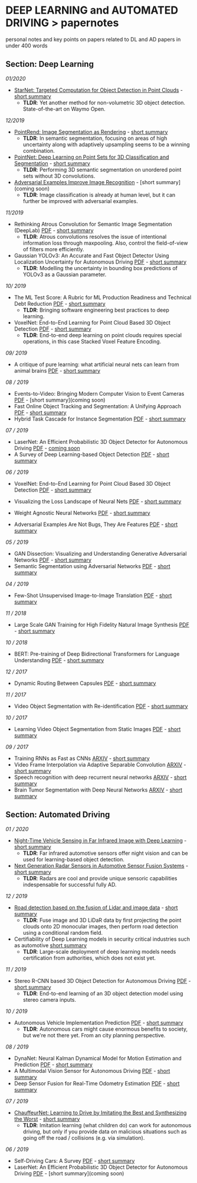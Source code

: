 # DEEP LEARNING and AUTOMATED DRIVING > papernotes
personal notes and key points on papers related to DL and AD papers in under 400 words

## Section: Deep Learning

*01/2020*
- [StarNet: Targeted Computation for
Object Detection in Point Clouds](https://arxiv.org/pdf/1908.11069.pdf) - [short summary](soon)
  - **TLDR**: Yet another method for non-volumetric 3D object detection. State-of-the-art on Waymo Open.

*12/2019*
- [PointRend: Image Segmentation as Rendering](https://arxiv.org/pdf/1912.08193.pdf) - [short summary](https://github.com/fgabel/Deep-Learning-and-Automated-Driving-Papernotes/blob/master/comments/PointRend:%20Image%20Segmentation%20as%20Rendering.md)
  - **TLDR**: In semantic segmentation, focusing on areas of high uncertainty along with adaptively upsampling seems to be a winning combination.
- [PointNet: Deep Learning on Point Sets for 3D Classification and Segmentation](https://arxiv.org/pdf/1612.00593.pdf) - [short summary](https://github.com/fgabel/Deep-Learning-and-Automated-Driving-Papernotes/blob/master/comments/PointNet:%20Deep%20Learning%20on%20Point%20Sets%20for%203D%20Classification%20and%20Segmentation.md)
  - **TLDR**: Performing 3D semantic segmentation on unordered point sets without 3D convolutions.
- [Adversarial Examples Improve Image Recognition](https://arxiv.org/pdf/1911.09665.pdf) - [short summary](coming soon)
  - **TLDR**: Image classification is already at human level, but it can further be improved with adversarial examples.

*11/2019*

- Rethinking Atrous Convolution for Semantic Image Segmentation (DeepLab)
 [PDF](https://arxiv.org/abs/1706.05587) - [short summary](https://github.com/fgabel/Deep-Learning-and-Automated-Driving-Papernotes/blob/master/comments/Rethinking%20Atrous%20Convolution%20for%20Semantic%20Image%20Segmentation.md)
  - **TLDR**: Atrous convolutions resolves the issue of intentional information loss through maxpooling. Also, control the field-of-view of filters more efficiently.
- Gaussian YOLOv3: An Accurate and Fast Object Detector Using Localization
Uncertainty for Autonomous Driving
 [PDF](https://arxiv.org/pdf/1904.04620.pdf) - [short summary](https://github.com/fgabel/Deep-Learning-and-Automated-Driving-Papernotes/blob/master/comments/Gaussian%20YOLOv3:%20An%20Accurate%20and%20Fast%20Object%20Detector%20Using%20Localization%20Uncertainty%20for%20Autonomous%20Driving.md)
  - **TLDR**: Modelling the uncertainty in bounding box predictions of YOLOv3 as a Gaussian parameter.
  
*10/ 2019*

- The ML Test Score: A Rubric for ML Production Readiness and Technical Debt Reduction
 [PDF](https://storage.googleapis.com/pub-tools-public-publication-data/pdf/aad9f93b86b7addfea4c419b9100c6cdd26cacea.pdf) - [short summary](https://github.com/fgabel/Deep-Learning-and-Automated-Driving-Papernotes/blob/master/comments/The%20ML%20Test%20Score:%20A%20Rubric%20for%20ML%20Production%20Readiness%20and%20Technical%20Debt%20Reduction.md)
  - **TLDR**: Bringing software engineering best practices to deep learning.
- VoxelNet: End-to-End Learning for Point Cloud Based 3D Object Detection
 [PDF](https://arxiv.org/abs/1711.06396) - [short summary](https://github.com/fgabel/Deep-Learning-and-Automated-Driving-Papernotes/blob/master/comments/VoxelNet:%20End-to-End%20Learning%20for%20Point%20Cloud%20Based%203D%20Object%20Detection.md)
  - **TLDR**: End-to-end deep learning on point clouds requires special operations, in this case Stacked Voxel Feature Encoding.

*09/ 2019*

- A critique of pure learning: what artificial neural nets can learn from animal brains [PDF](https://www.biorxiv.org/content/biorxiv/early/2019/03/20/582643.full.pdf) - [short summary](https://github.com/fgabel/Deep-Learning-and-Automated-Driving-Papernotes/blob/master/comments/A%20critique%20of%20pure%20learning:%20what%20artificial%20neural%20nets%20can%20learn%20from%20animal%20brains.md)

*08 / 2019*
- Events-to-Video: Bringing Modern Computer Vision to Event Cameras [PDF](http://rpg.ifi.uzh.ch/docs/CVPR19_Rebecq.pdf) - [short summary](coming soon)
- Fast Online Object Tracking and Segmentation: A Unifying Approach [PDF](https://arxiv.org/abs/1812.05050) - [short summary](https://github.com/fgabel/Deep-Learning-and-Automated-Driving-Papernotes/blob/master/comments/Fast%20Online%20Object%20Tracking%20and%20Segmentation:%20A%20Unifying%20Approach.md)
- Hybrid Task Cascade for Instance Segmentation [PDF](https://arxiv.org/abs/1901.07518) - [short summary](https://github.com/fgabel/Deep-Learning-and-Automated-Driving-Papernotes/blob/master/comments/Hybrid%20Task%20Cascade%20for%20Instance%20Segmentation.md)

*07 / 2019*

- LaserNet: An Efficient Probabilistic 3D Object Detector for Autonomous Driving [PDF](https://arxiv.org/abs/1903.08701) - [coming soon]()
- A Survey of Deep Learning-based Object Detection [PDF](https://arxiv.org/pdf/1907.09408.pdf) - [short summary](https://github.com/fgabel/Deep-Learning-and-Automated-Driving-Papernotes/blob/master/comments/A%20Survey%20of%20Deep%20Learning-based%20Object%20Detection.md)

*06 / 2019*

- VoxelNet: End-to-End Learning for Point Cloud Based 3D Object Detection
 [PDF](https://arxiv.org/pdf/1711.06396.pdf) - [short summary](https://github.com/fgabel/Deep-Learning-and-Automated-Driving-Papernotes/blob/master/comments/VoxelNet:%20End-to-End%20Learning%20for%20Point%20Cloud%20Based%203D%20Object%20Detection.md)

- Visualizing the Loss Landscape of Neural Nets
 [PDF](https://arxiv.org/abs/1712.09913) - [short summary](https://github.com/fgabel/Deep-Learning-and-Automated-Driving-Papernotes/blob/master/comments/Visualizing%20the%20Loss%20Landscape%20of%20Neural%20Nets.md)
- Weight Agnostic Neural Networks
 [PDF](https://arxiv.org/abs/1906.04358) - [short summary](https://github.com/fgabel/Deep-Learning-and-Automated-Driving-Papernotes/blob/master/comments/Weight%20Agnostic%20Neural%20Networks.md)
- Adversarial Examples Are Not Bugs, They Are Features
 [PDF](https://arxiv.org/pdf/1905.02175v2.pdf) - [short summary](https://github.com/fgabel/Deep-Learning-and-Automated-Driving-Papernotes/blob/master/comments/Adversarial%20Examples%20Are%20Not%20Bugs%2C%20They%20Are%20Features.md)



*05 / 2019*

- GAN Dissection: Visualizing and Understanding Generative Adversarial Networks
 [PDF](https://arxiv.org/abs/1811.10597) - [short summary](https://github.com/fgabel/Deep-Learning-and-Automated-Driving-Papernotes/blob/master/comments/GAN%20Dissection:%20Visualizing%20and%20Understanding%20Generative%20Adversarial%20Networks.md)
- Semantic Segmentation using Adversarial Networks
 [PDF](https://arxiv.org/pdf/1611.08408.pdf) - [short summary](https://github.com/fgabel/Deep-Learning-and-Automated-Driving-Papernotes/blob/master/comments/Semantic%20Segmentation%20using%20Adversarial%20Networks.md)


*04 / 2019*

- Few-Shot Unsupervised Image-to-Image Translation
 [PDF](https://arxiv.org/abs/1905.01723) - [short summary](https://github.com/fgabel/Deep-Learning-and-Automated-Driving-Papernotes/blob/master/comments/Few-Shot%20Unsupervised%20Image-to-Image%20Translation.md)


*11 / 2018*

- Large Scale GAN Training for High Fidelity Natural Image Synthesis
 [PDF](https://arxiv.org/pdf/1809.11096v1.pdf) - [short summary](https://github.com/fgabel/Deep-Learning-and-Automated-Driving-Papernotes/blob/master/comments/Large%20Scale%20GAN%20Training%20for%20High%20Fidelity%20Natural%20Image%20Synthesis.md)

*10 / 2018*

- BERT: Pre-training of Deep Bidirectional Transformers for Language Understanding
 [PDF](https://arxiv.org/abs/1810.04805) - [short summary]()


*12 / 2017*

- Dynamic Routing Between Capsules
 [PDF](https://arxiv.org/pdf/1710.09829.pdf) - [short summary](https://github.com/fgabel/Deep-Learning-and-Automated-Driving-Papernotes/blob/master/comments/Dynamic%20Routing%20Between%20Capsules.md)

*11 / 2017*

- Video Object Segmentation with Re-identification
 [PDF](https://arxiv.org/pdf/1708.00197.pdf) - [short summary](https://github.com/fgabel/Deep-Learning-and-Automated-Driving-Papernotes/blob/master/comments/Video%20Object%20Segmentation%20with%20Re-identification)


*10 / 2017*

- Learning Video Object Segmentation from Static Images
 [PDF](https://graphics.ethz.ch/~perazzif/masktrack/files/masktrack.pdf) - [short summary](https://github.com/fgabel/Deep-Learning-and-Automated-Driving-Papernotes/blob/master/comments/Learning%20Video%20Object%20Segmentation%20from%20Static%20Images.md)

*09 / 2017*

- Training RNNs as Fast as CNNs [ARXIV](https://arxiv.org/pdf/1709.02755.pdf) - [short summary](https://github.com/fgabel/Deep-Learning-and-Automated-Driving-Papernotes/blob/master/comments/Training%20RNNs%20as%20Fast%20as%20CNNs.md)
- Video Frame Interpolation via Adaptive Separable Convolution [ARXIV](https://arxiv.org/abs/1708.01692) - [short summary](https://github.com/fgabel/Deep-Learning-and-Automated-Driving-Papernotes/blob/master/comments/Video%20Frame%20Interpolation%20via%20Adaptive%20Separable%20Convolution.md)
- Speech recognition with deep recurrent neural networks [ARXIV](https://arxiv.org/abs/1303.5778) - [short summary](https://github.com/fgabel/Deep-Learning-and-Automated-Driving-Papernotes/blob/master/comments/speech-recognition-with-deep-recurrent-neural-networks.md)
- Brain Tumor Segmentation with Deep Neural Networks [ARXIV](https://arxiv.org/pdf/1505.03540.pdf) - [short summary](https://github.com/fgabel/Deep-Learning-and-Automated-Driving-Papernotes/blob/master/comments/Brain%20Tumor%20Segmentation%20with%20Deep%20Neural%20Networks.md)

## Section: Automated Driving

*01 / 2020*

- [Night-Time Vehicle Sensing in Far Infrared Image with Deep Learning](https://www.hindawi.com/journals/js/2016/3403451/) - [short summary](soon)
  - **TLDR**: Far infrared automotive sensors offer night vision and can be used for learning-based object detection.
- [Next Generation Radar Sensors in Automotive
Sensor Fusion Systems](https://ieeexplore.ieee.org/document/8126389) - [short summary](soon)
  - **TLDR**: Radars are cool and provide unique sensoric capabilities indespensable for successful fully AD.


*12 / 2019*
- [Road detection based on the fusion of Lidar and image data](https://journals.sagepub.com/doi/full/10.1177/1729881417738102) - [short summary](https://github.com/fgabel/Deep-Learning-and-Automated-Driving-Papernotes/blob/master/comments/Road%20detection%20based%20on%20the%20fusion%20of%20Lidar%20and%20image%20data.md)
  - **TLDR**: Fuse image and 3D LiDaR data by first projecting the point clouds onto 2D monocular images, then perform road detection using a conditional random field.
- Certifiability of Deep Learning models in security critical industries such as automotive [short summary](https://github.com/fgabel/Deep-Learning-and-Automated-Driving-Papernotes/blob/master/comments/Certifiability%20of%20Deep%20Learning%20models%20in%20security%20critical%20industries%20such%20as%20automotive.md)
  - **TLDR**: Large-scale deployment of deep learning models needs certification from authorities, which does not exist yet.

*11 / 2019*

- Stereo R-CNN based 3D Object Detection for Autonomous Driving
 [PDF](https://arxiv.org/pdf/1902.09738.pdf) - [short summary](https://github.com/fgabel/Deep-Learning-and-Automated-Driving-Papernotes/blob/master/comments/Rethinking%20Atrous%20Convolution%20for%20Semantic%20Image%20Segmentation.md)
  - **TLDR**: End-to-end learning of an 3D object detection model using stereo camera inputs.

*10 / 2019*

- Autonomous Vehicle Implementation Prediction [PDF](https://www.vtpi.org/avip.pdf) - [short summary](https://github.com/fgabel/Deep-Learning-and-Automated-Driving-Papernotes/blob/master/comments/Autonomous%20Vehicle%20Implementation%20Predictions.md)
  - **TLDR**: Autonomous cars might cause enormous benefits to society, but we're not there yet. From an city planning perspective.
  
*08 / 2019*

- DynaNet: Neural Kalman Dynamical Model
for Motion Estimation and Prediction [PDF](https://arxiv.org/pdf/1908.03918.pdf) - [short summary]()
- A Multimodal Vision Sensor for Autonomous Driving [PDF](https://arxiv.org/pdf/1908.05649.pdf) - [short summary]()
- Deep Sensor Fusion for Real-Time Odometry Estimation [PDF](https://arxiv.org/pdf/1908.00524.pdf) - [short summary]()


*07 / 2019*

- [ChauffeurNet: Learning to Drive by Imitating the Best and Synthesizing the Worst](https://arxiv.org/abs/1812.03079) - [short summary](https://github.com/fgabel/Deep-Learning-and-Automated-Driving-Papernotes/blob/master/comments/ChauffeurNet:%20Learning%20to%20Drive%20by%20Imitating%20the%20Best%20and%20Synthesizing%20the%20Worst.md)
  - **TLDR**: Imitation learning (what children do) can work for autonomous driving, but only if you provide data on malicious situations such as going off the road / collisions (e.g. via simulation).

*06 / 2019*

- Self-Driving Cars: A Survey [PDF](https://arxiv.org/abs/1901.04407) - [short summary]()
- LaserNet: An Efficient Probabilistic 3D Object Detector for Autonomous Driving [PDF](https://arxiv.org/abs/1903.08701) - [short summary](coming soon)
